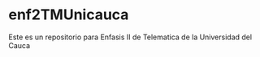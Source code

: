 enf2TMUnicauca
==============

Este es un repositorio para Enfasis II de Telematica de la Universidad del Cauca
